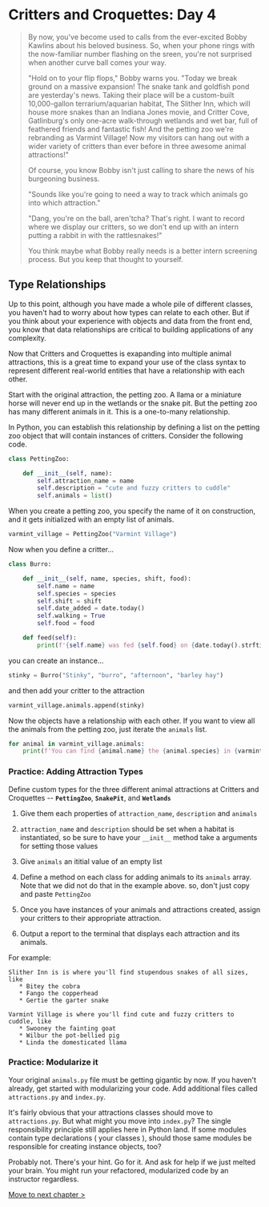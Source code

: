 # Critters and Croquettes: Day 4

>By now, you've become used to calls from the ever-excited Bobby Kawlins about his beloved business. So, when your phone rings with the now-familiar number flashing on the sreen, you're not surprised when another curve ball comes your way.
>
>"Hold on to your flip flops," Bobby warns you. "Today we break ground on a massive expansion! The snake tank and goldfish pond are yesterday's news. Taking their place will be a custom-built 10,000-gallon terrarium/aquarian habitat, The Slither Inn, which will house more snakes than an Indiana Jones movie, and Critter Cove, Gatlinburg's only one-acre walk-through wetlands and wet bar, full of feathered friends and fantastic fish! And the petting zoo we're rebranding as Varmint Village! Now my visitors can hang out with a wider variety of critters than ever before in three awesome animal attractions!"
>
>Of course, you know Bobby isn't just calling to share the news of his burgeoning business.
>
>"Sounds like you're going to need a way to track which animals go into which attraction."
>
>"Dang, you're on the ball, aren'tcha? That's right. I want to record where we display our critters, so we don't end up with an intern putting a rabbit in with the rattlesnakes!"
>
>You think maybe what Bobby really needs is a better intern screening process. But you keep that thought to yourself.

## Type Relationships

Up to this point, although you have made a whole pile of different classes, you haven't had to worry about how types can relate to each other. But if you think about your experience with objects and data from the front end, you know that data relationships are critical to building applications of any complexity.

Now that Critters and Croquettes is exapanding into multiple animal attractions, this is a great time to expand your use of the class syntax to represent different real-world entities that have a relationship with each other.

Start with the original attraction, the petting zoo. A llama or a miniature horse will never end up in the wetlands or the snake pit. But the petting zoo has many different animals in it. This is a one-to-many relationship.

In Python, you can establish this relationship by defining a list on the petting zoo object that will contain instances of critters. Consider the following code.

```py
class PettingZoo:

    def __init__(self, name):
        self.attraction_name = name
        self.description = "cute and fuzzy critters to cuddle"
        self.animals = list()
```

When you create a petting zoo, you specify the name of it on construction, and it gets initialized with an empty list of animals.

```py
varmint_village = PettingZoo("Varmint Village")
```

Now when you define a critter...

```py
class Burro:

    def __init__(self, name, species, shift, food):
        self.name = name
        self.species = species
        self.shift = shift
        self.date_added = date.today()
        self.walking = True
        self.food = food

    def feed(self):
        print(f'{self.name} was fed {self.food} on {date.today().strftime("%m/%d/%Y")}')
```

you can create an instance...

```py
stinky = Burro("Stinky", "burro", "afternoon", "barley hay")
```

and then add your critter to the attraction

```py
varmint_village.animals.append(stinky)
```

Now the objects have a relationship with each other. If you want to view all the animals from the petting zoo, just iterate the `animals` list.

```py
for animal in varmint_village.animals:
    print(f'You can find {animal.name} the {animal.species} in {varmint_village.attraction_name}')
```

### Practice: Adding Attraction Types
Define custom types for the three different animal attractions at Critters and Croquettes --  **`PettingZoo`**, **`SnakePit`**, and **`Wetlands`**

1. Give them each properties of `attraction_name`, `description` and `animals`
1. `attraction_name` and `description` should be set when a habitat is instantiated, so be sure to have your `__init__` method take a arguments for setting those values
1. Give `animals` an ititial value of an empty list
1. Define a method on each class for adding animals to its `animals` array. Note that we did not do that in the example above. so, don't just copy and paste `PettingZoo`
1. Once you have instances of your animals and attractions created, assign your critters to their appropriate attraction.

1. Output a report to the terminal that displays each attraction and its animals.

For example:

```
Slither Inn is is where you'll find stupendous snakes of all sizes, like
   * Bitey the cobra
   * Fango the copperhead
   * Gertie the garter snake

Varmint Village is where you'll find cute and fuzzy critters to cuddle, like
   * Swooney the fainting goat
   * Wilbur the pot-bellied pig
   * Linda the domesticated llama
```

### Practice: Modularize it
Your original `animals.py` file must be getting gigantic by now. If you haven't already, get started with modularizing your code. Add additional files called `attractions.py` and `index.py`.

It's fairly obvious that your attractions classes should move to `attractions.py`. But what might you move into `index.py`? The single responsibility principle still applies here in Python land. If some modules contain type declarations ( your classes ), should those same modules be responsible for creating instance objects, too?

Probably not. There's your hint. Go for it. And ask for help if we just melted your brain. You might run your refactored, modularized code by an instructor regardless.

[Move to next chapter >](./CC_GETTER_SETTER.md)